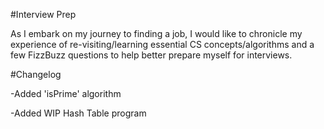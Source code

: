 #Interview Prep

As I embark on my journey to finding a job, I would like to chronicle my experience of re-visiting/learning essential CS concepts/algorithms and a few FizzBuzz questions to help better prepare myself for interviews.

#Changelog

-Added 'isPrime' algorithm

-Added WIP Hash Table program
